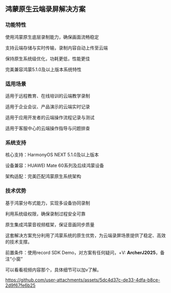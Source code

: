 ## 鸿蒙原生云端录屏解决方案

### 功能特性

使用鸿蒙原生底层录制能力，确保画面流畅稳定

支持云端存储与实时传输，录制内容自动上传至云端

保持原生系统级优化，功耗更低，性能更佳

完美兼容鸿蒙5.1.0及以上版本系统特性

### 适用场景

适用于远程教育、在线培训的云端教学录制

适用于企业会议、产品演示的云端实时记录

适用于应用开发者的云端操作流程记录与测试

适用于客服中心的云端操作指导与问题排查

### 系统支持

核心支持：HarmonyOS NEXT 5.1.0及以上版本

设备兼容：HUAWEI Mate 60系列及后续鸿蒙设备

架构适配：完美匹配鸿蒙原生系统架构


### 技术优势

基于鸿蒙分布式能力，实现多设备协同录制

利用系统级权限，确保录制过程安全可靠

原生集成鸿蒙音视频框架，保证音画同步质量

这套解决方案充分利用了鸿蒙系统的原生优势，为云端录屏场景提供了稳定、高效的技术支撑。



前置条件：使用record SDK Demo，对方案有任何疑问，+V: **ArcherJ2025**，备注“小窗”

可以看看视频内容那个，具体细节可以加v了解。

https://github.com/user-attachments/assets/5dc4d37c-de33-4dfa-b8ce-2d9f67fe6b25

